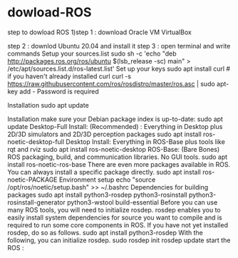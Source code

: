 # dowload-ROS
step to dowload ROS 
1)step 1 :
download Oracle VM VirtualBox

step 2 :
downlod Ubuntu 20.04 and install it
step 3 :
open terminal and write commands
Setup your sources.list
sudo sh -c 'echo "deb http://packages.ros.org/ros/ubuntu $(lsb_release -sc) main" > /etc/apt/sources.list.d/ros-latest.list'
Set up your keys
sudo apt install curl # if you haven't already installed curl
curl -s https://raw.githubusercontent.com/ros/rosdistro/master/ros.asc | sudo apt-key add -
Password is required

Installation
sudo apt update

Installation
make sure your Debian package index is up-to-date:
sudo apt update
Desktop-Full Install: (Recommended) : Everything in Desktop plus 2D/3D simulators and 2D/3D perception packages
sudo apt install ros-noetic-desktop-full
Desktop Install: Everything in ROS-Base plus tools like rqt and rviz
sudo apt install ros-noetic-desktop
ROS-Base: (Bare Bones) ROS packaging, build, and communication libraries. No GUI tools.
sudo apt install ros-noetic-ros-base
There are even more packages available in ROS. You can always install a specific package directly.
sudo apt install ros-noetic-PACKAGE
Environment setup
echo "source /opt/ros/noetic/setup.bash" >> ~/.bashrc
Dependencies for building packages
sudo apt install python3-rosdep python3-rosinstall python3-rosinstall-generator python3-wstool build-essential
Before you can use many ROS tools, you will need to initialize rosdep. rosdep enables you to easily install system dependencies for source you want to compile and is required to run some core components in ROS. If you have not yet installed rosdep, do so as follows.
sudo apt install python3-rosdep
With the following, you can initialize rosdep.
sudo rosdep init
rosdep update
start the ROS :
